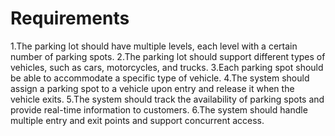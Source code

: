 # Requirements
1.The parking lot should have multiple levels, each level with a certain number of parking spots.
2.The parking lot should support different types of vehicles, such as cars, motorcycles, and trucks.
3.Each parking spot should be able to accommodate a specific type of vehicle.
4.The system should assign a parking spot to a vehicle upon entry and release it when the vehicle exits.
5.The system should track the availability of parking spots and provide real-time information to customers.
6.The system should handle multiple entry and exit points and support concurrent access.